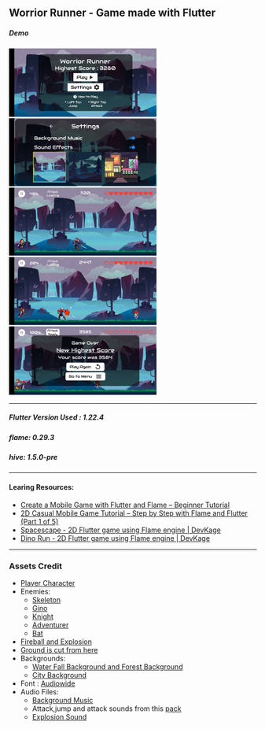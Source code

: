 

Worrior Runner - Game made with Flutter 
-------------  
    
##### Demo

<p float="left">
  <img src="screenshots/1.jpg" width="300" />
  <img src="screenshots/2.jpg" width="300" /> 
  <img src="screenshots/3.jpg" width="300" />
	<img src="screenshots/4.jpg" width="300" />
  <img src="screenshots/5.jpg" width="300" />

</p>

-------------
##### Flutter Version Used : 1.22.4
##### flame: 0.29.3
##### hive: 1.5.0-pre
-------------
#### Learing Resources:
-  [Create a Mobile Game with Flutter and Flame – Beginner Tutorial](https://jap.alekhin.io/create-mobile-game-flutter-flame-beginner-tutorial)  
-  [2D Casual Mobile Game Tutorial – Step by Step with Flame and Flutter (Part 1 of 5)](https://jap.alekhin.io/2d-casual-mobile-game-tutorial-flame-flutter-part-1)
- [Spacescape - 2D Flutter game using Flame engine | DevKage](https://www.youtube.com/watch?v=fjNx0otqF-k&list=PLiZZKL9HLmWPL0URlq9WLng1A_g1LDuxx)
- [Dino Run - 2D Flutter game using Flame engine | DevKage](https://www.youtube.com/watch?v=txDjL4bxF4M&list=PLiZZKL9HLmWOmQgYxWHuOHOWsUUlhCCOY)
-------------  
### Assets Credit
- [Player Character](https://clembod.itch.io/warrior-free-animation-set?download)
- Enemies:
	- [Skeleton](https://jesse-m.itch.io/skeleton-pack) 
	- [Gino](https://szadiart.itch.io/animated-character-pack)
	- [Knight](https://sventhole.itch.io/hero-knight)
	- [Adventurer](https://rvros.itch.io/animated-pixel-hero)
	- [Bat](https://pixelfrog-assets.itch.io/pixel-adventure-2)
- [Fireball and Explosion](https://luizmelo.itch.io/fire-worm)
- [Ground is cut from here](https://jesse-m.itch.io/jungle-pack)
- Backgrounds:
	- [Water Fall Background and Forest Background](https://craftpix.net/freebies/free-horizontal-2d-game-backgrounds/)
	- [City Background](https://craftpix.net/freebies/free-pixel-art-street-2d-backgrounds/)
- Font : [Audiowide](https://fonts.google.com/specimen/Audiowide)
- Audio Files:
	- [Background Music](https://www.chosic.com/download-audio/?t=25860&tag=Games)
	- Attack,jump and attack sounds from this [pack](https://opengameart.org/content/female-rpg-voice-starter-pack)
	- [Explosion Sound](https://opengameart.org/content/rumbleexplosion)
